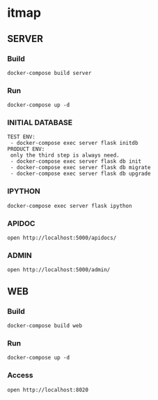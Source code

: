 # itmap

## SERVER

### Build

```
docker-compose build server
```

### Run

```
docker-compose up -d
```

### INITIAL DATABASE

```
TEST ENV:
 - docker-compose exec server flask initdb
PRODUCT ENV:
 only the third step is always need.
 - docker-compose exec server flask db init
 - docker-compose exec server flask db migrate
 - docker-compose exec server flask db upgrade

```

### IPYTHON

```
docker-compose exec server flask ipython
```

### APIDOC

```
open http://localhost:5000/apidocs/
```

### ADMIN

```
open http://localhost:5000/admin/
```

## WEB

### Build

```
docker-compose build web
```

### Run

```
docker-compose up -d
```

### Access

```
open http://localhost:8020
```

